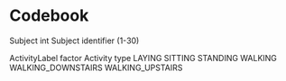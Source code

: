 # Codebook
 
Subject	int
 	Subject identifier (1-30)
 	
ActivityLabel	factor
	Activity type
		LAYING
		SITTING
		STANDING
		WALKING
		WALKING_DOWNSTAIRS
		WALKING_UPSTAIRS
